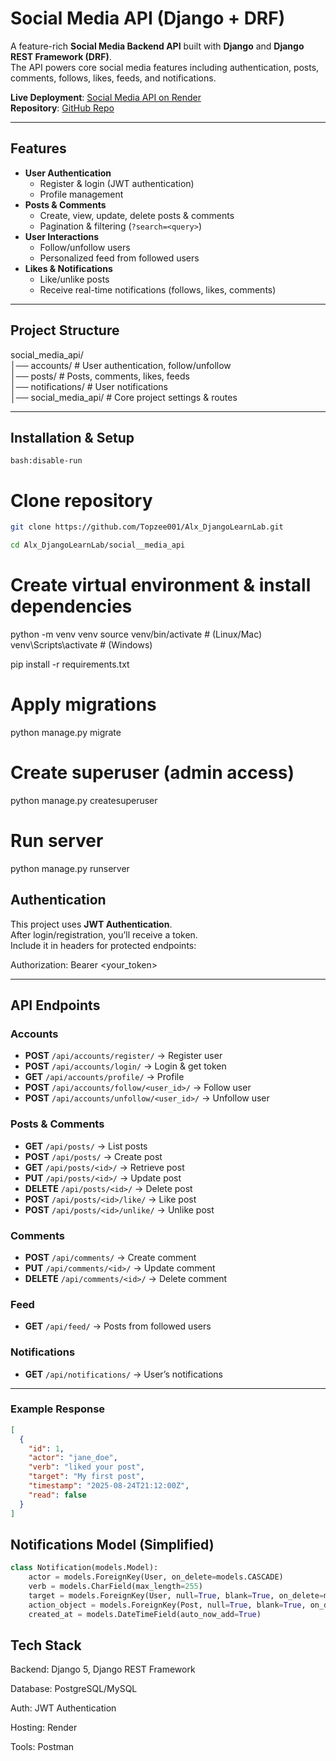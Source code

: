 # Social Media API (Django + DRF)

A feature-rich **Social Media Backend API** built with **Django** and **Django REST Framework (DRF)**.  
The API powers core social media features including authentication, posts, comments, follows, likes, feeds, and notifications.  

**Live Deployment**: [Social Media API on Render](https://social-media-api-sysh.onrender.com)  
**Repository**: [GitHub Repo](https://github.com/Topzee001/Alx_DjangoLearnLab/tree/main/social_media_api)

---

## Features

- **User Authentication**
  - Register & login (JWT authentication)
  - Profile management
- **Posts & Comments**
  - Create, view, update, delete posts & comments
  - Pagination & filtering (`?search=<query>`)
- **User Interactions**
  - Follow/unfollow users
  - Personalized feed from followed users
- **Likes & Notifications**
  - Like/unlike posts
  - Receive real-time notifications (follows, likes, comments)

---

## Project Structure

social_media_api/  
│── accounts/ # User authentication, follow/unfollow  
│── posts/ # Posts, comments, likes, feeds  
│── notifications/ # User notifications  
│── social_media_api/ # Core project settings & routes  

---

## Installation & Setup

```bash:disable-run ```
# Clone repository
```bash
git clone https://github.com/Topzee001/Alx_DjangoLearnLab.git

cd Alx_DjangoLearnLab/social__media_api
```

# Create virtual environment & install dependencies
python -m venv venv
source venv/bin/activate   # (Linux/Mac)
venv\Scripts\activate      # (Windows)

pip install -r requirements.txt

# Apply migrations
python manage.py migrate

# Create superuser (admin access)
python manage.py createsuperuser

# Run server
python manage.py runserver

## Authentication
This project uses **JWT Authentication**.  
After login/registration, you’ll receive a token.  
Include it in headers for protected endpoints:

Authorization: Bearer <your_token>

---

## API Endpoints

### Accounts
- **POST** `/api/accounts/register/` → Register user  
- **POST** `/api/accounts/login/` → Login & get token
- **GET** `/api/accounts/profile/` → Profile
- **POST** `/api/accounts/follow/<user_id>/` → Follow user  
- **POST** `/api/accounts/unfollow/<user_id>/` → Unfollow user  

### Posts & Comments
- **GET** `/api/posts/` → List posts  
- **POST** `/api/posts/` → Create post  
- **GET** `/api/posts/<id>/` → Retrieve post  
- **PUT** `/api/posts/<id>/` → Update post  
- **DELETE** `/api/posts/<id>/` → Delete post  
- **POST** `/api/posts/<id>/like/` → Like post  
- **POST** `/api/posts/<id>/unlike/` → Unlike post  

### Comments
- **POST** `/api/comments/` → Create comment  
- **PUT** `/api/comments/<id>/` → Update comment  
- **DELETE** `/api/comments/<id>/` → Delete comment  

### Feed
- **GET** `/api/feed/` → Posts from followed users  

### Notifications
- **GET** `/api/notifications/` → User’s notifications  

---

### Example Response

```json
[
  {
    "id": 1,
    "actor": "jane_doe",
    "verb": "liked your post",
    "target": "My first post",
    "timestamp": "2025-08-24T21:12:00Z",
    "read": false
  }
]
```

## Notifications Model (Simplified)

```python
class Notification(models.Model):
    actor = models.ForeignKey(User, on_delete=models.CASCADE)
    verb = models.CharField(max_length=255)  
    target = models.ForeignKey(User, null=True, blank=True, on_delete=models.CASCADE)
    action_object = models.ForeignKey(Post, null=True, blank=True, on_delete=models.CASCADE)
    created_at = models.DateTimeField(auto_now_add=True)
```
## Tech Stack
Backend: Django 5, Django REST Framework

Database: PostgreSQL/MySQL

Auth: JWT Authentication

Hosting: Render

Tools: Postman

